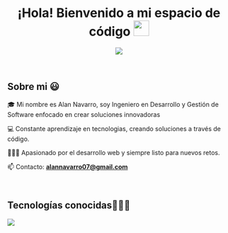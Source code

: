 <h1 align="center"><b>¡Hola! Bienvenido a mi espacio de código </b><img src="https://media.giphy.com/media/hvRJCLFzcasrR4ia7z/giphy.gif" width="35"></h1>

<p align="center">
  <a href="https://github.com/DenverCoder1/readme-typing-svg"><img src="https://readme-typing-svg.herokuapp.com?font=Time+New+Roman&color=%23C8BE25&size=25&center=true&vCenter=true&width=600&height=100&lines=Desarrollo+de+Software;Programador+Competitivo;Desarrollo+Full+Stack;Aprendizaje+Constante"></a>
</p>
<br>
<h2>Sobre mi 😃</h2>
<!--Intro start-->

<p align="left">
🎓 Mi nombre es Alan Navarro, soy Ingeniero en Desarrollo y Gestión de Software enfocado en crear soluciones innovadoras
  
💻 Constante aprendizaje en tecnologias, creando soluciones a través de código.

👨🏻‍💻 Apasionado por el desarrollo web y siempre listo para nuevos retos.

📫 Contacto: **alannavarro07@gmail.com**
<!--Intro end-->
  </p>
<br>

<h2 >Tecnologías conocidas👨🏻‍💻</h2>
<!--tech stack icons-->
<p align="left">
  <a href="https://skillicons.dev">
    <img src="https://skillicons.dev/icons?i=js,cs,ts,java,kotlin,php,css,html,nodejs,express,dotnet,jquery,npm,bootstrap,react,angular,visualstudio,figma,androidstudio,git,github,postman,vscode,stackoverflow,mysql,mongodb,firebase&perline=20" />
  </a>
</p>
<br>










<!--
**alannvrro/alannvrro** is a ✨ _special_ ✨ repository because its `README.md` (this file) appears on your GitHub profile.

Here are some ideas to get you started:

- 🔭 I’m currently working on ...
- 🌱 I’m currently learning ...
- 👯 I’m looking to collaborate on ...
- 🤔 I’m looking for help with ...
- 💬 Ask me about ...
- 📫 How to reach me: ...
- 😄 Pronouns: ...
- ⚡ Fun fact: ...
-->

